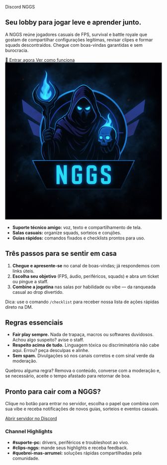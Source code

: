 <div class="nggs-discord">
  <section class="nggs-discord__hero">
    <div class="nggs-discord__hero-content">
      <span class="nggs-section__eyebrow">Discord NGGS</span>
      <h1>Seu lobby para jogar leve e aprender junto.</h1>
      <p>
        A NGGS reúne jogadores casuais de FPS, survival e battle royale que gostam de compartilhar configurações legítimas,
        revisar clipes e formar squads descontraídos. Chegue com boas-vindas garantidas e sem burocracia.
      </p>
      <div class="nggs-discord__hero-actions">
        <a href="https://discord.gg/SZF2H5w7ZG" class="md-button md-button--primary" target="_blank" rel="noreferrer">
          🚀 Entrar agora
        </a>
        <a href="#como-funciona" class="md-button md-button--ghost">Ver como funciona</a>
      </div>
    </div>
    <div class="nggs-discord__hero-card">
      <div class="nggs-discord__hero-badge">
        <img src="../assets/images/logo-4.png" alt="Símbolo NGGS neon" />
      </div>
      <ul>
        <li><strong>Suporte técnico amigo:</strong> voz, texto e compartilhamento de tela.</li>
        <li><strong>Salas casuais:</strong> organize squads, sorteios e corujões.</li>
        <li><strong>Guias rápidos:</strong> comandos fixados e checklists prontos para uso.</li>
      </ul>
    </div>
  </section>

  <section class="nggs-discord__grid" id="como-funciona">
    <article>
      <h2>Três passos para se sentir em casa</h2>
      <ol>
        <li><strong>Chegue e apresente-se</strong> no canal de boas-vindas; já respondemos com links úteis.</li>
        <li><strong>Escolha seu objetivo</strong> (FPS, áudio, periféricos, squads) e abra um ticket ou pingue a staff.</li>
        <li><strong>Combine a jogatina</strong> nas salas por habilidade ou vibe — da ranqueada casual ao drop divertido.</li>
      </ol>
      <p class="nggs-discord__tip">
        Dica: use o comando <code>/checklist</code> para receber nossa lista de ações rápidas direto na DM.
      </p>
    </article>
    <article>
      <h2>Regras essenciais</h2>
      <ul class="nggs-discord__rules">
        <li>
          <strong>Fair play sempre.</strong> Nada de trapaça, macros ou softwares duvidosos. Achou algo suspeito? avise o staff.
        </li>
        <li>
          <strong>Respeito acima de tudo.</strong> Linguagem tóxica ou discriminatória não cabe aqui. Errou? peça desculpas e alinhe.
        </li>
        <li>
          <strong>Sem spam.</strong> Divulgações só nos canais corretos e com sinal verde da moderação.
        </li>
      </ul>
      <p>
        Quebrou alguma regra? Remova o conteúdo, converse com a moderação e, se necessário, aceite o tempo afastado para retornar
        de boa.
      </p>
    </article>
  </section>

  <section class="nggs-discord__cta">
    <div>
      <h2>Pronto para cair com a NGGS?</h2>
      <p>
        Clique no botão para entrar no servidor, escolha o papel que combina com sua vibe e receba notificações de novos guias,
        sorteios e eventos casuais.
      </p>
      <a href="https://discord.gg/SZF2H5w7ZG" class="md-button md-button--primary" target="_blank" rel="noreferrer">
        Abrir servidor no Discord
      </a>
    </div>
    <div class="nggs-discord__cta-card">
      <h3>Channel Highlights</h3>
      <ul>
        <li><strong>#suporte-pc:</strong> drivers, periféricos e troubleshoot ao vivo.</li>
        <li><strong>#clips-nggs:</strong> mande seus highlights e receba feedback.</li>
        <li><strong>#quebrei-mas-arrumei:</strong> soluções rápidas compartilhadas pela comunidade.</li>
      </ul>
    </div>
  </section>
</div>
